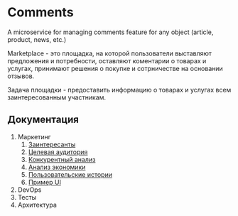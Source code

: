 # Сomments
A microservice for managing comments feature for any object (article, product, news, etc.)

Marketplace - это площадка, на которой пользователи выставляют предложения и потребности, оставляют коментарии о товарах и услугах, принимают решения о покупке и сотрничестве на основании отзывов.

Задача площадки - предоставить информацию о товарах и услугах всем заинтересованным участникам.

## Документация

1. Маркетинг
   1. [Заинтересанты](./docs/01-marketing/01-stakeholders.md)
   2. [Целевая аудитория](./docs/01-marketing/02-target-audience.md)
   3. [Конкурентный анализ](./docs/01-marketing/03-concurrency.md)
   4. [Анализ экономики](./docs/01-marketing/04-economy.md)
   5. [Пользовательские истории](./docs/01-marketing/05-user-stories.md)
   6. [Пример UI](./docs/01-marketing/imgs/forntend-example.png)
2. DevOps
3. Тесты
4. Архитектура